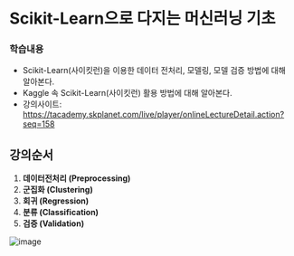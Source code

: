 # Scikit-Learn으로 다지는 머신러닝 기초

### **학습내용**

* Scikit-Learn(사이킷런)을 이용한 데이터 전처리, 모델링, 모델 검증 방법에 대해 알아본다.
* Kaggle 속 Scikit-Learn(사이킷런) 활용 방법에 대해 알아본다.
* 강의사이트: https://tacademy.skplanet.com/live/player/onlineLectureDetail.action?seq=158



## 강의순서

1. **데이터전처리 (Preprocessing)**
2. **군집화 (Clustering)**
3. **회귀 (Regression)**
4. **분류 (Classification)**
5. **검증 (Validation)**

![image](https://user-images.githubusercontent.com/42408554/62631058-1404aa00-b96b-11e9-95a8-6ce2dd273dae.png)